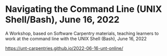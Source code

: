 # Navigating the Command Line (UNIX Shell/Bash), June 16, 2022

A Workshop, based on Software Carpentry materials, teaching learners to work at the command line with the UNIX Shell (Bash), June 16, 2022

https://unt-carpentries.github.io/2022-06-16-unt-online/
